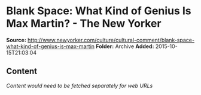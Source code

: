 # Blank Space: What Kind of Genius Is Max Martin? - The New Yorker

**Source:** http://www.newyorker.com/culture/cultural-comment/blank-space-what-kind-of-genius-is-max-martin
**Folder:** Archive
**Added:** 2015-10-15T21:03:04




## Content
*Content would need to be fetched separately for web URLs*
